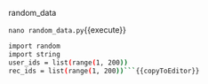 random_data

`nano random_data.py`{{execute}}

```sh
import random
import string
user_ids = list(range(1, 200))
rec_ids = list(range(1, 200))```{{copyToEditor}}

